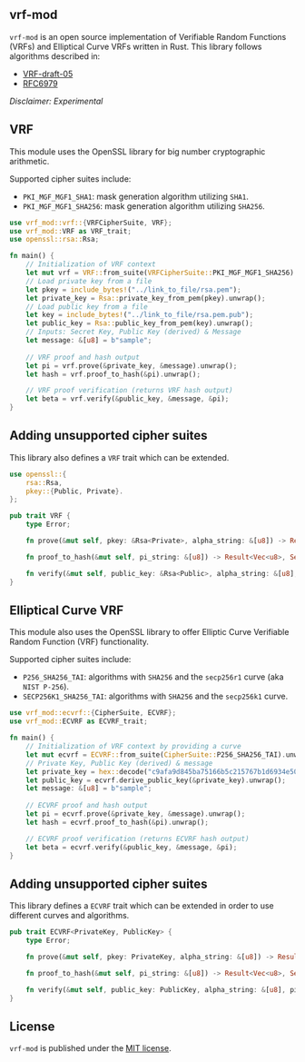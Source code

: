 ## vrf-mod

`vrf-mod` is an open source implementation of Verifiable Random Functions (VRFs) and Elliptical Curve VRFs written in Rust.
This library follows algorithms described in:

* [VRF-draft-05](https://tools.ietf.org/pdf/draft-irtf-cfrg-vrf-05)
* [RFC6979](https://tools.ietf.org/html/rfc6979)

_Disclaimer: Experimental_

## VRF

This module uses the OpenSSL library for big number cryptographic arithmetic.

Supported cipher suites include:

* `PKI_MGF_MGF1_SHA1`: mask generation algorithm utilizing `SHA1`.
* `PKI_MGF_MGF1_SHA256`: mask generation algorithm utilizing `SHA256`.

```rust
use vrf_mod::vrf::{VRFCipherSuite, VRF};
use vrf_mod::VRF as VRF_trait;
use openssl::rsa::Rsa;

fn main() {
    // Initialization of VRF context
    let mut vrf = VRF::from_suite(VRFCipherSuite::PKI_MGF_MGF1_SHA256).unwrap();
    // Load private key from a file
    let pkey = include_bytes!("../link_to_file/rsa.pem");
    let private_key = Rsa::private_key_from_pem(pkey).unwrap();
    // Load public key from a file
    let key = include_bytes!("../link_to_file/rsa.pem.pub");
    let public_key = Rsa::public_key_from_pem(key).unwrap();
    // Inputs: Secret Key, Public Key (derived) & Message
    let message: &[u8] = b"sample";
    
    // VRF proof and hash output
    let pi = vrf.prove(&private_key, &message).unwrap();
    let hash = vrf.proof_to_hash(&pi).unwrap();

    // VRF proof verification (returns VRF hash output)
    let beta = vrf.verify(&public_key, &message, &pi);
}
```

## Adding unsupported cipher suites

This library also defines a `VRF` trait which can be extended.

```rust
use openssl::{
    rsa::Rsa,
    pkey::{Public, Private}.
};

pub trait VRF {
    type Error;

    fn prove(&mut self, pkey: &Rsa<Private>, alpha_string: &[u8]) -> Result<Vec<u8>, Self::Error>;

    fn proof_to_hash(&mut self, pi_string: &[u8]) -> Result<Vec<u8>, Self::Error>;

    fn verify(&mut self, public_key: &Rsa<Public>, alpha_string: &[u8], pi_string: &[u8]) -> Result<Vec<u8>, Self::Error>;
}
```

## Elliptical Curve VRF

This module also uses the OpenSSL library to offer Elliptic Curve Verifiable Random Function (VRF) functionality.

Supported cipher suites include:

* `P256_SHA256_TAI`: algorithms with `SHA256` and the `secp256r1` curve (aka `NIST P-256`).
* `SECP256K1_SHA256_TAI`: algorithms with `SHA256` and the `secp256k1` curve.

```rust
use vrf_mod::ecvrf::{CipherSuite, ECVRF};
use vrf_mod::ECVRF as ECVRF_trait;

fn main() {
    // Initialization of VRF context by providing a curve
    let mut ecvrf = ECVRF::from_suite(CipherSuite::P256_SHA256_TAI).unwrap();
    // Private Key, Public Key (derived) & message
    let private_key = hex::decode("c9afa9d845ba75166b5c215767b1d6934e50c3db36e89b127b8a622b120f6721").unwrap();
    let public_key = ecvrf.derive_public_key(&private_key).unwrap();
    let message: &[u8] = b"sample";
    
    // ECVRF proof and hash output
    let pi = ecvrf.prove(&private_key, &message).unwrap();
    let hash = ecvrf.proof_to_hash(&pi).unwrap();

    // ECVRF proof verification (returns ECVRF hash output)
    let beta = ecvrf.verify(&public_key, &message, &pi);
}
```

## Adding unsupported cipher suites

This library defines a `ECVRF` trait which can be extended in order to use different curves and algorithms.

```rust
pub trait ECVRF<PrivateKey, PublicKey> {
    type Error;

    fn prove(&mut self, pkey: PrivateKey, alpha_string: &[u8]) -> Result<Vec<u8>, Self::Error>;

    fn proof_to_hash(&mut self, pi_string: &[u8]) -> Result<Vec<u8>, Self::Error>;

    fn verify(&mut self, public_key: PublicKey, alpha_string: &[u8], pi_string: &[u8]) -> Result<Vec<u8>, Self::Error>;
}
```

## License

`vrf-mod` is published under the [MIT license](https://github.com/th3outcast/vrf-mod/blob/main/LICENSE).
